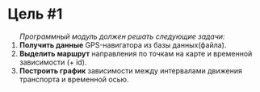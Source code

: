 <h1>Цель #1</h1>

<ol>
  <em>Программный модуль должен решать следующие задачи:</em>
  <li><b>Получить данные</b> GPS-навигатора из базы данных(файла).</li>
  <li><b>Выделить маршрут</b> направления по точкам на карте и временной зависимости (+ id).</li>
  <li><b>Построить график</b> зависимости между интервалами движения транспорта и временной осью.</li>
</ol>
 
